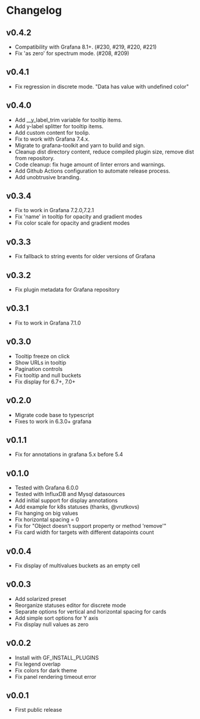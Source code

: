 # Changelog

## v0.4.2

- Compatibility with Grafana 8.1+. (#230, #219, #220, #221)
- Fix 'as zero' for spectrum mode. (#208, #209)

## v0.4.1

- Fix regression in discrete mode. "Data has value with undefined color"

## v0.4.0

- Add __y_label_trim variable for tooltip items.
- Add y-label splitter for tooltip items.
- Add custom content for toolip.
- Fix to work with Grafana 7.4.x.
- Migrate to grafana-toolkit and yarn to build and sign.
- Cleanup dist directory content, reduce compiled plugin size, remove dist from repository.
- Code cleanup: fix huge amount of linter errors and warnings.
- Add Github Actions configuration to automate release process. 
- Add unobtrusive branding.

## v0.3.4

- Fix to work in Grafana 7.2.0,7.2.1
- Fix 'name' in tooltip for opacity and gradient modes
- Fix color scale for opacity and gradient modes

## v0.3.3

- Fix fallback to string events for older versions of Grafana

## v0.3.2

- Fix plugin metadata for Grafana repository

## v0.3.1

- Fix to work in Grafana 7.1.0

## v0.3.0

- Tooltip freeze on click
- Show URLs in tooltip
- Pagination controls
- Fix tooltip and null buckets
- Fix display for 6.7+, 7.0+

## v0.2.0

- Migrate code base to typescript
- Fixes to work in 6.3.0+ grafana

## v0.1.1

- Fix for annotations in grafana 5.x before 5.4

## v0.1.0

- Tested with Grafana 6.0.0
- Tested with InfluxDB and Mysql datasources
- Add initial support for display annotations
- Add example for k8s statuses (thanks, @vrutkovs)
- Fix hanging on big values
- Fix horizontal spacing = 0
- Fix for "Object doesn't support property or method 'remove'"
- Fix card width for targets with different datapoints count

## v0.0.4

- Fix display of multivalues buckets as an empty cell

## v0.0.3

- Add solarized preset
- Reorganize statuses editor for discrete mode
- Separate options for vertical and horizontal spacing for cards
- Add simple sort options for Y axis
- Fix display null values as zero

## v0.0.2

- Install with GF_INSTALL_PLUGINS
- Fix legend overlap
- Fix colors for dark theme
- Fix panel rendering timeout error


## v0.0.1

- First public release

